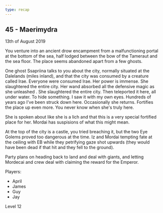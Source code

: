 ```yaml
---
type: recap
---
```


## 45 - Maerimydra
13th of August 2019

You venture into an ancient drow encampment from a malfunctioning portal at the bottom of the sea, half lodged between the bow of the Tameraut and the sea floor.
The place seems abandoned apart from a few ghosts.

One ghost Ssapriina talks to you about the city, normally situated at the Dalelands (miles inland), and that the city was consumed by a creature called Irae.
Everyone were consumed Irae. Her power is immense. She slaughtered the entire city. Her wand absorbed all the defensive magic as she unleashed .
She slaughtered the entire city. Then teleported it here, all under water. To hide something. I saw it with my own eyes. Hundreds of years ago I've been struck down here. Occasionally she returns. Fortifies the place up even more. You never know when she's truly here.

She is spoken about like she is a lich and that this is a very special fortified place for her. Mordai has suspisions of what this might mean.

At the top of the city is a castle, you tried breaching it, but the two Eye Golems proved too dangerous at the time. Iz and Mordai tempting fate at the ceiling with EB while they petrifying gaze shot upwards (they would have been dead if that hit and they fell to the ground).

Party plans on heading back to land and deal with giants, and letting Mordecai and crew deal with claiming the reward for the Emperor.

Players:
- April
- James
- Guy
- Jay

Level 12